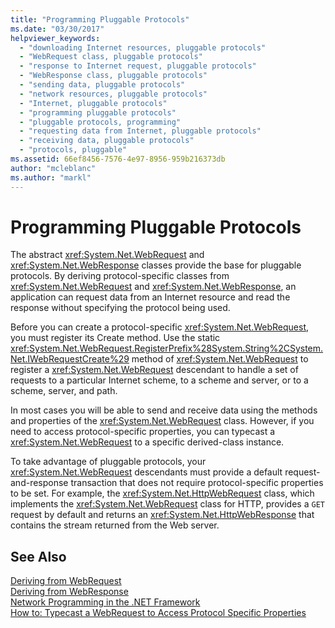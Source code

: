 ```yaml
---
title: "Programming Pluggable Protocols"
ms.date: "03/30/2017"
helpviewer_keywords: 
  - "downloading Internet resources, pluggable protocols"
  - "WebRequest class, pluggable protocols"
  - "response to Internet request, pluggable protocols"
  - "WebResponse class, pluggable protocols"
  - "sending data, pluggable protocols"
  - "network resources, pluggable protocols"
  - "Internet, pluggable protocols"
  - "programming pluggable protocols"
  - "pluggable protocols, programming"
  - "requesting data from Internet, pluggable protocols"
  - "receiving data, pluggable protocols"
  - "protocols, pluggable"
ms.assetid: 66ef8456-7576-4e97-8956-959b216373db
author: "mcleblanc"
ms.author: "markl"
---
```

# Programming Pluggable Protocols
The abstract <xref:System.Net.WebRequest> and <xref:System.Net.WebResponse> classes provide the base for pluggable protocols. By deriving protocol-specific classes from <xref:System.Net.WebRequest> and <xref:System.Net.WebResponse>, an application can request data from an Internet resource and read the response without specifying the protocol being used.  
  
 Before you can create a protocol-specific <xref:System.Net.WebRequest>, you must register its Create method. Use the static <xref:System.Net.WebRequest.RegisterPrefix%28System.String%2CSystem.Net.IWebRequestCreate%29> method of <xref:System.Net.WebRequest> to register a <xref:System.Net.WebRequest> descendant to handle a set of requests to a particular Internet scheme, to a scheme and server, or to a scheme, server, and path.  
  
 In most cases you will be able to send and receive data using the methods and properties of the <xref:System.Net.WebRequest> class. However, if you need to access protocol-specific properties, you can typecast a <xref:System.Net.WebRequest> to a specific derived-class instance.  
  
 To take advantage of pluggable protocols, your <xref:System.Net.WebRequest> descendants must provide a default request-and-response transaction that does not require protocol-specific properties to be set. For example, the <xref:System.Net.HttpWebRequest> class, which implements the <xref:System.Net.WebRequest> class for HTTP, provides a `GET` request by default and returns an <xref:System.Net.HttpWebResponse> that contains the stream returned from the Web server.  
  
## See Also  
 [Deriving from WebRequest](../../../docs/framework/network-programming/deriving-from-webrequest.md)  
 [Deriving from WebResponse](../../../docs/framework/network-programming/deriving-from-webresponse.md)  
 [Network Programming in the .NET Framework](../../../docs/framework/network-programming/index.md)  
 [How to: Typecast a WebRequest to Access Protocol Specific Properties](../../../docs/framework/network-programming/how-to-typecast-a-webrequest-to-access-protocol-specific-properties.md)
